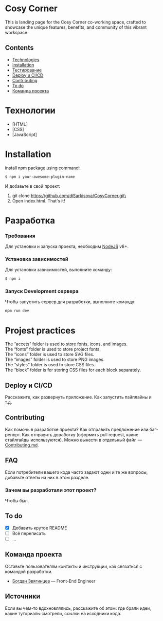 # Cosy Corner
This is landing page for the Сosy Сorner co-working space, crafted to showcase the unique features, benefits, and community of this vibrant workspace.
## Contents
- [Technologies](#technologies)
- [Installation](#Installation)
- [Тестирование](#тестирование)
- [Deploy и CI/CD](#deploy-и-ci/cd)
- [Contributing](#contributing)
- [To do](#to-do)
- [Команда проекта](#команда-проекта)
# Технологии
- [HTML]
- [CSS]
- [JavaScript]

# Installation
install npm package using command:
```sh
$ npm i your-awesome-plugin-name
```
И добавьте в свой проект:
1. git clone <https://github.com/diSarkisova/CosyCorner.git\>
2. Open index.html. That's it!

# Разработка

### Требования
Для установки и запуска проекта, необходим [NodeJS](https://nodejs.org/) v8+.

### Установка зависимостей
Для установки зависимостей, выполните команду:
```sh
$ npm i
```

### Запуск Development сервера
Чтобы запустить сервер для разработки, выполните команду:
```sh
npm run dev
```



# Projest practices
The “accets” folder is used to store fonts, icons, and images.\
The “fonts” folder is used to store project fonts.\
       The “icons” folder is used to store SVG files.\
      The “images” folder is used to store PNG images.\
The “styles” folder is used to store CSS files.\
      The “block” folder is for storing CSS files for each block separately.


## Deploy и CI/CD
Расскажите, как развернуть приложение. Как запустить пайплайны и т.д.

## Contributing
Как помочь в разработке проекта? Как отправить предложение или баг-репорт. Как отправить доработку (оформить pull request, какие стайлгайды используются). Можно вынести в отдельный файл — [Contributing.md](./CONTRIBUTING.md).

## FAQ 
Если потребители вашего кода часто задают одни и те же вопросы, добавьте ответы на них в этом разделе.

### Зачем вы разработали этот проект?
Чтобы был.

## To do
- [x] Добавить крутое README
- [ ] Всё переписать
- [ ] ...

## Команда проекта
Оставьте пользователям контакты и инструкции, как связаться с командой разработки.

- [Богдан Звягинцев](tg://resolve?domain=bzvyagintsev) — Front-End Engineer

## Источники
Если вы чем-то вдохновлялись, расскажите об этом: где брали идеи, какие туториалы смотрели, ссылки на исходники кода. 

